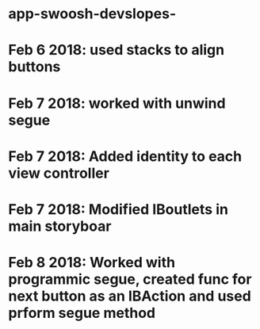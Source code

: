 # app-swoosh-devslopes-

# Feb 6 2018: used stacks to align buttons
# Feb 7 2018: worked with unwind segue
# Feb 7 2018: Added identity to each view controller
# Feb 7 2018: Modified IBoutlets in main storyboar
# Feb 8 2018: Worked with programmic segue, created func for next button as an IBAction and used prform segue method
